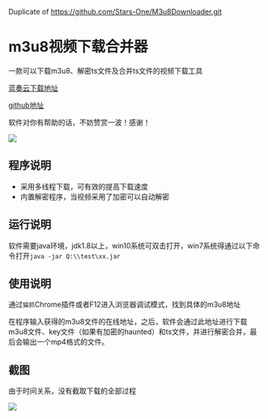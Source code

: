 Duplicate of https://github.com/Stars-One/M3u8Downloader.git


# m3u8视频下载合并器
一款可以下载m3u8、解密ts文件及合并ts文件的视频下载工具

[蓝奏云下载地址](https://www.lanzous.com/i8ov2mh)

[github地址](https://github.com/Stars-One/M3u8Downloader)

软件对你有帮助的话，不妨赞赏一波！感谢！

![](https://img2020.cnblogs.com/blog/1210268/202003/1210268-20200316120825333-1551152974.png)

## 程序说明
- 采用多线程下载，可有效的提高下载速度
- 内置解密程序，当视频采用了加密可以自动解密

## 运行说明
软件需要java环境，jdk1.8以上，win10系统可双击打开，win7系统得通过以下命令打开`java -jar Q:\\test\xx.jar`
## 使用说明
通过`猫抓`Chrome插件或者F12进入浏览器调试模式，找到具体的m3u8地址

在程序输入获得的m3u8文件的在线地址，之后，软件会通过此地址进行下载m3u8文件、key文件（如果有加密的haunted）和ts文件，并进行解密合并，最后会输出一个mp4格式的文件。

## 截图
由于时间关系，没有截取下载的全部过程

![](https://img2018.cnblogs.com/blog/1210268/202001/1210268-20200115195555735-821306910.gif)
